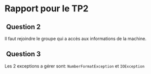 # Rapport pour le TP2

##  Question 2

Il faut rejoindre le groupe qui a accès aux informations de la machine.

##  Question 3

Les 2 exceptions a gérer sont: `NumberFormatException` et `IOException`
